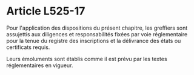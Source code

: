 # Article L525-17

Pour l'application des dispositions du présent chapitre, les greffiers sont assujettis aux diligences et responsabilités fixées par voie réglementaire pour la tenue du registre des inscriptions et la délivrance des états ou certificats requis.

Leurs émoluments sont établis comme il est prévu par les textes réglementaires en vigueur.
